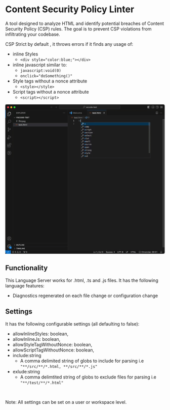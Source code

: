 # Content Security Policy Linter

A tool designed to analyze HTML and identify potential breaches of Content Security Policy (CSP) rules. The goal is to prevent CSP violations from infiltrating your codebase.  

CSP Strict by default , it throws errors if it finds any usage of:
* inline Styles
    * ```<div style="color:blue;"></div>```
* inline javascript similar to:  
    * ```javascript:void(0)```
    * ```onclick="doSomething()"```
* Style tags without a nonce attribute
    * ```<style></style>```
* Script tags without a nonce attribute
    * ```<script></script>```


<img src="csp-html-linter.gif" />

## Functionality

This Language Server works for .html, .ts and .js  files. It has the following language features:
- Diagnostics regenerated on each file change or configuration change



## Settings

It has the following configurable settings (all defaulting to false):
* allowInlineStyles: boolean,
* allowInlineJs: boolean,
* allowStyleTagWithoutNonce: boolean,
* allowScriptTagWithoutNonce: boolean,
* include:string  
    * A comma delimited string of globs to include for parsing i.e ```"**/src/**/*.html, **/src/**/*.js"```
* exlude:string
    * A comma delimtited string of globs to exclude files for parsing i.e ```"**/test/**/*.html"```
<br>

Note: All settings can be set on a user or workspace level.